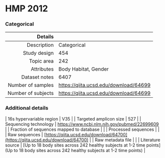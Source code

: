 # HMP 2012

### Categorical


| Details        |             |
| -------------: |-------------|
| Description      | Categorical |
| Study design | 454 |
| Topic area | 242|
| Attributes | Body Habitat, Gender|
| Dataset notes | 6407|
| Number of samples | https://qiita.ucsd.edu/download/64699|
| Number of subjects | https://qiita.ucsd.edu/download/64699|

### Additional details

| 16s hypervariable region | V35 |
| Targeted amplicon size | 527 |
| Sequencing technology | https://www.ncbi.nlm.nih.gov/pubmed/22699609 |
| Fraction of sequences mapped to database |  |
| Processed sequences | []() |
| Raw sequences | [https://qiita.ucsd.edu/download/64700](https://qiita.ucsd.edu/download/64700) |
| Raw metadata file | []() |
| Literature source | [Up to 18 body sites across 242 healthy subjects at 1-2 time points](Up to 18 body sites across 242 healthy subjects at 1-2 time points) |